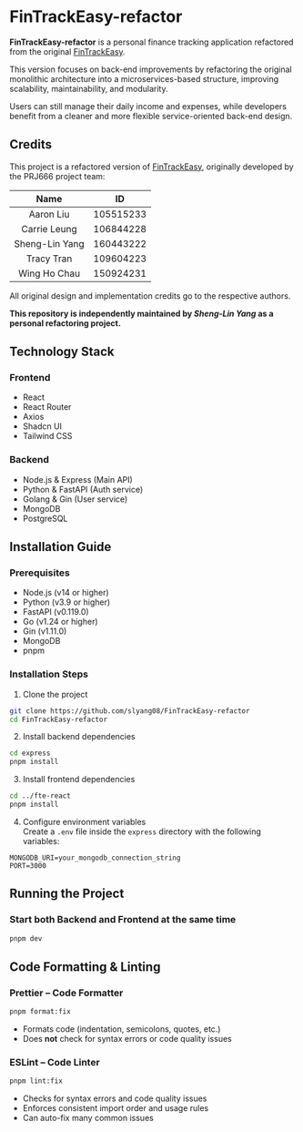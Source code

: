 # FinTrackEasy-refactor

**FinTrackEasy-refactor** is a personal finance tracking application refactored from the original [FinTrackEasy](https://github.com/Project-Implementation-PRJ666/FinTrackEasy).

This version focuses on back-end improvements by refactoring the original monolithic architecture into a microservices-based structure, improving scalability, maintainability, and modularity.

Users can still manage their daily income and expenses, while developers benefit from a cleaner and more flexible service-oriented back-end design.

## Credits

This project is a refactored version of [FinTrackEasy](https://github.com/Project-Implementation-PRJ666/FinTrackEasy), originally developed by the PRJ666 project team:

|      Name      |    ID     |
| :------------: | :-------: |
|   Aaron Liu    | 105515233 |
|  Carrie Leung  | 106844228 |
| Sheng-Lin Yang | 160443222 |
|   Tracy Tran   | 109604223 |
|  Wing Ho Chau  | 150924231 |

All original design and implementation credits go to the respective authors.

**This repository is independently maintained by _Sheng-Lin Yang_ as a personal refactoring project.**

## Technology Stack

### Frontend

- React
- React Router
- Axios
- Shadcn UI
- Tailwind CSS

### Backend

- Node.js & Express (Main API)
- Python & FastAPI (Auth service)
- Golang & Gin (User service)
- MongoDB
- PostgreSQL

## Installation Guide

### Prerequisites

- Node.js (v14 or higher)
- Python (v3.9 or higher)
- FastAPI (v0.119.0)
- Go (v1.24 or higher)
- Gin (v1.11.0)
- MongoDB
- pnpm

### Installation Steps

1. Clone the project

```bash
git clone https://github.com/slyang08/FinTrackEasy-refactor
cd FinTrackEasy-refactor
```

2. Install backend dependencies

```bash
cd express
pnpm install
```

3. Install frontend dependencies

```bash
cd ../fte-react
pnpm install
```

4. Configure environment variables  
   Create a `.env` file inside the `express` directory with the following variables:

```
MONGODB_URI=your_mongodb_connection_string
PORT=3000
```

## Running the Project

### Start both Backend and Frontend at the same time

```bash
pnpm dev
```

## Code Formatting & Linting

### Prettier – Code Formatter

```bash
pnpm format:fix
```

- Formats code (indentation, semicolons, quotes, etc.)
- Does **not** check for syntax errors or code quality issues

### ESLint – Code Linter

```bash
pnpm lint:fix
```

- Checks for syntax errors and code quality issues
- Enforces consistent import order and usage rules
- Can auto-fix many common issues
